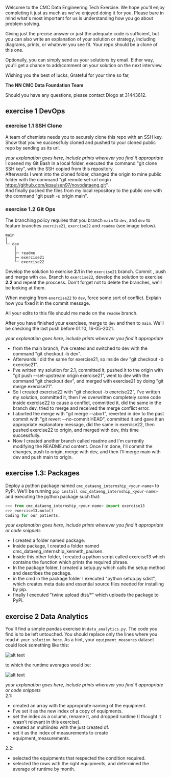 Welcome to the CMC Data Engineering Tech Exercise. We hope you'll enjoy completing it just as much as we've enjoyed doing it for you. Please bare in mind what's most important for us is understanding how you go about problem solving.

Giving just the precise answer or just the adequate code is sufficient, but you can also write an explanation of your solution or strategy, including diagrams, prints, or whatever you see fit. Your repo should be a clone of this one.

Optionally, you can simply send us your solutions by email. Either way, you'll get a chance to add/comment on your solution on the next interview.


Wishing you the best of lucks,
Grateful for your time so far,

**The NN CMC Data Foundation Team**


Should you have any questions, please contact Diogo at 31443612.

## exercise 1 DevOps
### exercise 1.1 SSH Clone

A team of chemists needs you to securely clone this repo with an SSH key. Show that you've successfuly cloned and pushed to your cloned public repo by sending us its url. 

*your explanation goes here, include prints wherever you find it appropriate*<br>
I opened my Git Bash in a local folder, executed the command "git clone SSH key", with the SSH copied from this repository. <br>
Afterwards I went into the cloned folder, changed the origin to mine public folder with the command "git remote set-url origin https://github.com/kpaulsen97/novodataeng.git". <br>
And finally pushed the files from my local repository to the public one with the command "git push -u origin main".


### exercise 1.2 Git Ops

The branching policy requires that you branch ``main`` to `dev`, and `dev` to feature branches `exercise21`, `exercise22` and `readme` (see image below).

```
main
│
╰─ dev
    │
    ├─ readme
    ├─ exercise21
    ╰─ exercise22
```

Develop the solution to exercise **2.1** in the ``exercise21`` branch. Commit , push and merge with `dev`. Branch to `exercise22`, develop the solution to exercise **2.2** and repeat the proccess. Don't forget not to delete the branches, we'll be looking at them.

When merging from `exercise22` to `dev`, force some sort of conflict. Explain how you fixed it in the commit message. 

All your edits to this file should me made on the `readme` branch.

After you have finished your exercises, merge to `dev` and then to `main`. We'll be checking the last push before 01:10, 16-05-2021.

*your explanation goes here, include prints wherever you find it appropriate*


- from the main branch, I've created and switched to dev with the command "git checkout -b dev".<br>
- Afterwards I did the same for exercise21, so inside dev "git checkout -b exercise21".<br>
- I've written my solution for 2.1, committed it, pushed it to the origin with "git push --set-upstream origin exercise21", went to dev with the command "git checkout dev", and merged with exercise21 by doing "git merge exercise21". <br>
- So I created exercise22 with "git checkout -b exercise22", I've written my solution, committed it, then I've overwritten completely some code inside exercise22 to cause a conflict, committed it, did the same in the branch dev, tried to merge and received the merge conflict error. <br>
-  I aborted the merge with "git merge --abort", reverted in dev to the past commit with "git revert --no-commit HEAD", committed it and gave it an appropriate explanatory message, did the same in exercise22, then pushed exercise22 to origin, and merged with dev, this time successfully.<br>
- Now I created another branch called readme and I'm currently modifying the README.md content. Once I'm done, I'll commit the changes, push to origin, merge with dev, and then I'll merge main with dev and push main to origin.


## exercise 1.3: Packages

Deploy a python package named `cmc_dataeng_internship_<your-name>` to PyPi. We'll be running `pip install cmc_dataeng_internship_<your-name>` and executing the python package such that:

```python
>>> from cmc_dataeng_internship_<your-name> import exercise13
>>> exercise13.moto()
Coding for our patients.
```

*your explanation goes here, include prints wherever you find it appropriate or code snippets*

- I created a folder named package. <br>
- Inside package, I created a folder named cmc_dataeng_internship_kenneth_paulsen. <br>
- Inside this other folder, I created a python script called exercise13 which contains the function which prints the required phrase. <br>
- In the package folder, I created a setup.py which calls the setup method and describes the package.
- in the cmd in the package folder I executed "python setup.py sdist", which creates meta data and essential source files needed for installing by pip. <br>
- finally I executed "twine upload dist/*" which uploads the package to PyPi. 

## exercise 2 Data Analytics
 You'll find a simple pandas exercise in `data_analytics.py`. The code you find is to be left untouched. You should replace only the lines where you read `# your solution here`. As a hint, your `equipment_measures` dataset could look something like this:

 ![alt text](public/equipment_measurements.png)
 
 to which the runtime averages would be:
 
 ![alt text](public/runtime_average.png)

 *your explanation goes here, include prints wherever you find it appropriate or code snippets*
 <br>
 2.1: <br>
 - created an array with the appropriate naming of the equipment. <br>
 - I've set it as the new index of a copy of equipments. <br>
 - set the index as a column, rename it, and dropped runtime (I thought it wasn't relevant in this exercise). <br>
 - created an multiindex with the just created df. <br>
 - set it as the index of measurements to create equipment_measurements. <br>

 2.2: <br>
 - selected the equipments that respected the condition required. <br>
 - selected the rows with the right equipments, and determined the average of runtime by month. 

